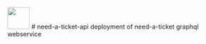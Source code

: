 <img src="https://graphql.org/img/logo.svg" width="50px"/> 
# need-a-ticket-api
deployment of need-a-ticket graphql webservice
